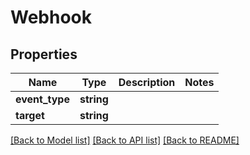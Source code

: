 # Webhook

## Properties
Name | Type | Description | Notes
------------ | ------------- | ------------- | -------------
**event_type** | **string** |  | 
**target** | **string** |  | 

[[Back to Model list]](../README.md#documentation-for-models) [[Back to API list]](../README.md#documentation-for-api-endpoints) [[Back to README]](../README.md)


